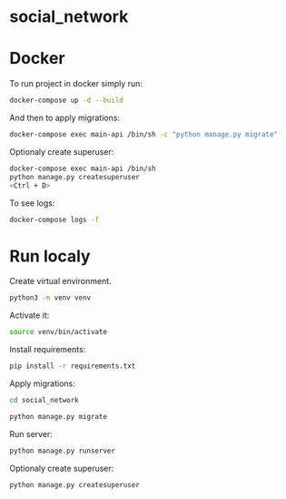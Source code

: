 # social_network

# Docker

To run project in docker simply run:

```sh
docker-compose up -d --build
```

And then to apply migrations:

```sh
docker-compose exec main-api /bin/sh -c "python manage.py migrate"
```

Optionaly create superuser:

```sh
docker-compose exec main-api /bin/sh
python manage.py createsuperuser
<Ctrl + D>
```

To see logs:

```sh
docker-compose logs -f
```

# Run localy

Create virtual environment.

```sh
python3 -m venv venv
```

Activate it:

```sh
source venv/bin/activate
```

Install requirements:

```sh
pip install -r requirements.txt
```

Apply migrations:

```sh
cd social_network
```

```sh
python manage.py migrate
```

Run server:

```sh
python manage.py runserver
```

Optionaly create superuser:

```sh
python manage.py createsuperuser
```

